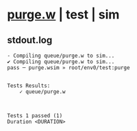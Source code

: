 # [purge.w](../../../../examples/tests/valid/purge.w) | test | sim

## stdout.log
```log
- Compiling queue/purge.w to sim...
✔ Compiling queue/purge.w to sim...
pass ─ purge.wsim » root/env0/test:purge
 

Tests Results:
    ✓ queue/purge.w



Tests 1 passed (1) 
Duration <DURATION>

```

